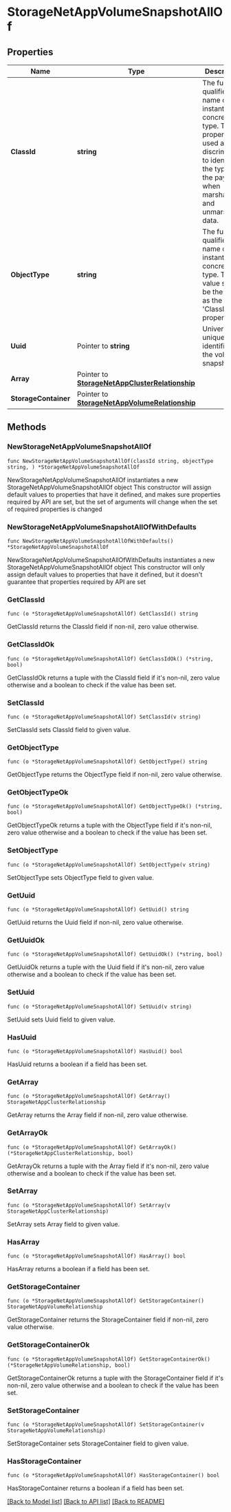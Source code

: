# StorageNetAppVolumeSnapshotAllOf

## Properties

Name | Type | Description | Notes
------------ | ------------- | ------------- | -------------
**ClassId** | **string** | The fully-qualified name of the instantiated, concrete type. This property is used as a discriminator to identify the type of the payload when marshaling and unmarshaling data. | [default to "storage.NetAppVolumeSnapshot"]
**ObjectType** | **string** | The fully-qualified name of the instantiated, concrete type. The value should be the same as the &#39;ClassId&#39; property. | [default to "storage.NetAppVolumeSnapshot"]
**Uuid** | Pointer to **string** | Universally unique identifier of the volume snapshot. | [optional] [readonly] 
**Array** | Pointer to [**StorageNetAppClusterRelationship**](storage.NetAppCluster.Relationship.md) |  | [optional] 
**StorageContainer** | Pointer to [**StorageNetAppVolumeRelationship**](storage.NetAppVolume.Relationship.md) |  | [optional] 

## Methods

### NewStorageNetAppVolumeSnapshotAllOf

`func NewStorageNetAppVolumeSnapshotAllOf(classId string, objectType string, ) *StorageNetAppVolumeSnapshotAllOf`

NewStorageNetAppVolumeSnapshotAllOf instantiates a new StorageNetAppVolumeSnapshotAllOf object
This constructor will assign default values to properties that have it defined,
and makes sure properties required by API are set, but the set of arguments
will change when the set of required properties is changed

### NewStorageNetAppVolumeSnapshotAllOfWithDefaults

`func NewStorageNetAppVolumeSnapshotAllOfWithDefaults() *StorageNetAppVolumeSnapshotAllOf`

NewStorageNetAppVolumeSnapshotAllOfWithDefaults instantiates a new StorageNetAppVolumeSnapshotAllOf object
This constructor will only assign default values to properties that have it defined,
but it doesn't guarantee that properties required by API are set

### GetClassId

`func (o *StorageNetAppVolumeSnapshotAllOf) GetClassId() string`

GetClassId returns the ClassId field if non-nil, zero value otherwise.

### GetClassIdOk

`func (o *StorageNetAppVolumeSnapshotAllOf) GetClassIdOk() (*string, bool)`

GetClassIdOk returns a tuple with the ClassId field if it's non-nil, zero value otherwise
and a boolean to check if the value has been set.

### SetClassId

`func (o *StorageNetAppVolumeSnapshotAllOf) SetClassId(v string)`

SetClassId sets ClassId field to given value.


### GetObjectType

`func (o *StorageNetAppVolumeSnapshotAllOf) GetObjectType() string`

GetObjectType returns the ObjectType field if non-nil, zero value otherwise.

### GetObjectTypeOk

`func (o *StorageNetAppVolumeSnapshotAllOf) GetObjectTypeOk() (*string, bool)`

GetObjectTypeOk returns a tuple with the ObjectType field if it's non-nil, zero value otherwise
and a boolean to check if the value has been set.

### SetObjectType

`func (o *StorageNetAppVolumeSnapshotAllOf) SetObjectType(v string)`

SetObjectType sets ObjectType field to given value.


### GetUuid

`func (o *StorageNetAppVolumeSnapshotAllOf) GetUuid() string`

GetUuid returns the Uuid field if non-nil, zero value otherwise.

### GetUuidOk

`func (o *StorageNetAppVolumeSnapshotAllOf) GetUuidOk() (*string, bool)`

GetUuidOk returns a tuple with the Uuid field if it's non-nil, zero value otherwise
and a boolean to check if the value has been set.

### SetUuid

`func (o *StorageNetAppVolumeSnapshotAllOf) SetUuid(v string)`

SetUuid sets Uuid field to given value.

### HasUuid

`func (o *StorageNetAppVolumeSnapshotAllOf) HasUuid() bool`

HasUuid returns a boolean if a field has been set.

### GetArray

`func (o *StorageNetAppVolumeSnapshotAllOf) GetArray() StorageNetAppClusterRelationship`

GetArray returns the Array field if non-nil, zero value otherwise.

### GetArrayOk

`func (o *StorageNetAppVolumeSnapshotAllOf) GetArrayOk() (*StorageNetAppClusterRelationship, bool)`

GetArrayOk returns a tuple with the Array field if it's non-nil, zero value otherwise
and a boolean to check if the value has been set.

### SetArray

`func (o *StorageNetAppVolumeSnapshotAllOf) SetArray(v StorageNetAppClusterRelationship)`

SetArray sets Array field to given value.

### HasArray

`func (o *StorageNetAppVolumeSnapshotAllOf) HasArray() bool`

HasArray returns a boolean if a field has been set.

### GetStorageContainer

`func (o *StorageNetAppVolumeSnapshotAllOf) GetStorageContainer() StorageNetAppVolumeRelationship`

GetStorageContainer returns the StorageContainer field if non-nil, zero value otherwise.

### GetStorageContainerOk

`func (o *StorageNetAppVolumeSnapshotAllOf) GetStorageContainerOk() (*StorageNetAppVolumeRelationship, bool)`

GetStorageContainerOk returns a tuple with the StorageContainer field if it's non-nil, zero value otherwise
and a boolean to check if the value has been set.

### SetStorageContainer

`func (o *StorageNetAppVolumeSnapshotAllOf) SetStorageContainer(v StorageNetAppVolumeRelationship)`

SetStorageContainer sets StorageContainer field to given value.

### HasStorageContainer

`func (o *StorageNetAppVolumeSnapshotAllOf) HasStorageContainer() bool`

HasStorageContainer returns a boolean if a field has been set.


[[Back to Model list]](../README.md#documentation-for-models) [[Back to API list]](../README.md#documentation-for-api-endpoints) [[Back to README]](../README.md)


